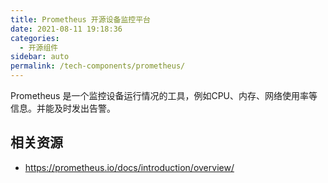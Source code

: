 ```yaml
---
title: Prometheus 开源设备监控平台
date: 2021-08-11 19:18:36
categories: 
  - 开源组件
sidebar: auto
permalink: /tech-components/prometheus/
---
```


Prometheus 是一个监控设备运行情况的工具，例如CPU、内存、网络使用率等信息。并能及时发出告警。

## 相关资源

- https://prometheus.io/docs/introduction/overview/
